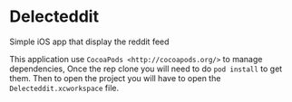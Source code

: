 Delecteddit
===========

Simple iOS app that display the reddit feed


This application use `CocoaPods <http://cocoapods.org/>` to manage dependencies,
Once the rep clone you will need to do `pod install` to get them.
Then to open the project you will have to open the `Delecteddit.xcworkspace` file.


